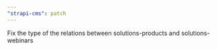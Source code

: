 ```yaml
---
"strapi-cms": patch
---
```


Fix the type of the relations between solutions-products and solutions-webinars
